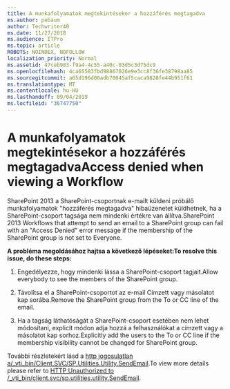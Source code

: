 ```yaml
---
title: A munkafolyamatok megtekintésekor a hozzáférés megtagadva
ms.author: pebaum
author: Techwriter40
ms.date: 11/27/2018
ms.audience: ITPro
ms.topic: article
ROBOTS: NOINDEX, NOFOLLOW
localization_priority: Normal
ms.assetid: 47ceb983-f9a4-4c55-a40c-03d5c3d75dc9
ms.openlocfilehash: 4ca65583fbd98867026e9e3cc8f36fe38798aa85
ms.sourcegitcommit: a65d196d00adb70045af5caca9828fe44b951f61
ms.translationtype: MT
ms.contentlocale: hu-HU
ms.lasthandoff: 09/04/2019
ms.locfileid: "36747750"
---
```

# <a name="access-denied-when-viewing-a-workflow"></a><span data-ttu-id="d5236-102">A munkafolyamatok megtekintésekor a hozzáférés megtagadva</span><span class="sxs-lookup"><span data-stu-id="d5236-102">Access denied when viewing a Workflow</span></span>

<span data-ttu-id="d5236-103">SharePoint 2013 a SharePoint-csoportnak e-mailt küldeni próbálő munkafolyamatok "hozzáférés megtagadva" hibaüzenetet küldhetnek, ha a SharePoint-csoport tagsága nem mindenki értékre van állítva.</span><span class="sxs-lookup"><span data-stu-id="d5236-103">SharePoint 2013 Workflows that attempt to send an email to a SharePoint group can fail with an "Access Denied" error message if the membership of the SharePoint group is not set to Everyone.</span></span>
  
 <span data-ttu-id="d5236-104">**A probléma megoldásához hajtsa a következő lépéseket:**</span><span class="sxs-lookup"><span data-stu-id="d5236-104">**To resolve this issue, do these steps:**</span></span>
  
 1. <span data-ttu-id="d5236-105">Engedélyezze, hogy mindenki lássa a SharePoint-csoport tagjait.</span><span class="sxs-lookup"><span data-stu-id="d5236-105">Allow everybody to see the members of the SharePoint group.</span></span>
  
 2. <span data-ttu-id="d5236-106">Távolítsa el a SharePoint-csoportot az e-mail Címzett vagy másolatot kap sorába.</span><span class="sxs-lookup"><span data-stu-id="d5236-106">Remove the SharePoint group from the To or CC line of the email.</span></span>
  
 3. <span data-ttu-id="d5236-107">Ha a tagság láthatóságát a SharePoint-csoport esetében nem lehet módosítani, explicit módon adja hozzá a felhasználókat a címzett vagy a másolatot kap sorhoz.</span><span class="sxs-lookup"><span data-stu-id="d5236-107">Explicitly add the users to the To or CC line if the membership visibility cannot be changed for SharePoint group.</span></span>
  
<span data-ttu-id="d5236-108">További részletekért lásd a [http jogosulatlan a/_vti_bin/Client.SVC/SP.Utilities.Utility.SendEmail](https://go.microsoft.com/fwlink/?linkid=2044694&amp;clcid=0x409).</span><span class="sxs-lookup"><span data-stu-id="d5236-108">To view more details please refer to [HTTP Unauthorized to /_vti_bin/client.svc/sp.utilities.utility.SendEmail](https://go.microsoft.com/fwlink/?linkid=2044694&amp;clcid=0x409).</span></span>
  